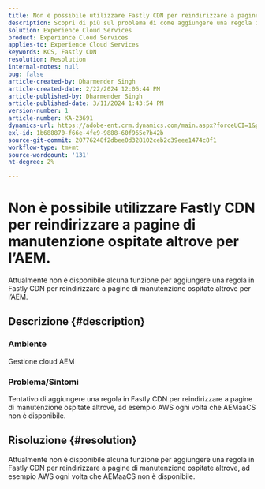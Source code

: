 ```yaml
---
title: Non è possibile utilizzare Fastly CDN per reindirizzare a pagine di manutenzione ospitate altrove per l’AEM.
description: Scopri di più sul problema di come aggiungere una regola in Fastly CDN per reindirizzare a pagine di manutenzione ospitate altrove come Postman.
solution: Experience Cloud Services
product: Experience Cloud Services
applies-to: Experience Cloud Services
keywords: KCS, Fastly CDN
resolution: Resolution
internal-notes: null
bug: false
article-created-by: Dharmender Singh
article-created-date: 2/22/2024 12:06:44 PM
article-published-by: Dharmender Singh
article-published-date: 3/11/2024 1:43:54 PM
version-number: 1
article-number: KA-23691
dynamics-url: https://adobe-ent.crm.dynamics.com/main.aspx?forceUCI=1&pagetype=entityrecord&etn=knowledgearticle&id=fb5e04d3-7ad1-ee11-9079-6045bd0061cb
exl-id: 1b688870-f66e-4fe9-9888-60f965e7b42b
source-git-commit: 20776248f2dbee0d328102ceb2c39eee1474c8f1
workflow-type: tm+mt
source-wordcount: '131'
ht-degree: 2%

---
```


# Non è possibile utilizzare Fastly CDN per reindirizzare a pagine di manutenzione ospitate altrove per l’AEM.


Attualmente non è disponibile alcuna funzione per aggiungere una regola in Fastly CDN per reindirizzare a pagine di manutenzione ospitate altrove per l’AEM.

## Descrizione {#description}


### Ambiente

Gestione cloud AEM

### Problema/Sintomi

Tentativo di aggiungere una regola in Fastly CDN per reindirizzare a pagine di manutenzione ospitate altrove, ad esempio AWS ogni volta che AEMaaCS non è disponibile.


## Risoluzione {#resolution}


Attualmente non è disponibile alcuna funzione per aggiungere una regola in Fastly CDN per reindirizzare a pagine di manutenzione ospitate altrove, ad esempio AWS ogni volta che AEMaaCS non è disponibile.

